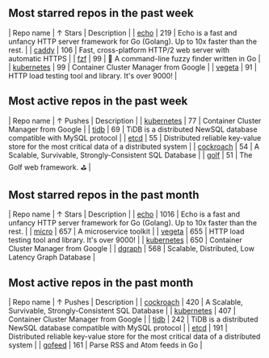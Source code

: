 ## Most starred repos in the past week

| Repo name | ↑ Stars | Description |
| [echo](https://github.com/labstack/echo) | 219 | Echo is a fast and unfancy HTTP server framework for Go (Golang). Up to 10x faster than the rest. |
| [caddy](https://github.com/mholt/caddy) | 106 | Fast, cross-platform HTTP/2 web server with automatic HTTPS |
| [fzf](https://github.com/junegunn/fzf) | 99 | :cherry_blossom: A command-line fuzzy finder written in Go |
| [kubernetes](https://github.com/kubernetes/kubernetes) | 99 | Container Cluster Manager from Google |
| [vegeta](https://github.com/tsenart/vegeta) | 91 | HTTP load testing tool and library. It's over 9000! |

## Most active repos in the past week

| Repo name | ↑ Pushes | Description |
| [kubernetes](https://github.com/kubernetes/kubernetes) | 77 | Container Cluster Manager from Google |
| [tidb](https://github.com/pingcap/tidb) | 69 | TiDB is a distributed NewSQL database compatible with MySQL protocol |
| [etcd](https://github.com/coreos/etcd) | 55 | Distributed reliable key-value store for the most critical data of a distributed system |
| [cockroach](https://github.com/cockroachdb/cockroach) | 54 | A Scalable, Survivable, Strongly-Consistent SQL Database |
| [golf](https://github.com/dinever/golf) | 51 | The Golf web framework. :golf: |

## Most starred repos in the past month

| Repo name | ↑ Stars | Description |
| [echo](https://github.com/labstack/echo) | 1016 | Echo is a fast and unfancy HTTP server framework for Go (Golang). Up to 10x faster than the rest. |
| [micro](https://github.com/micro/micro) | 657 | A microservice toolkit |
| [vegeta](https://github.com/tsenart/vegeta) | 655 | HTTP load testing tool and library. It's over 9000! |
| [kubernetes](https://github.com/kubernetes/kubernetes) | 650 | Container Cluster Manager from Google |
| [dgraph](https://github.com/dgraph-io/dgraph) | 568 | Scalable, Distributed, Low Latency Graph Database |

## Most active repos in the past month

| Repo name | ↑ Pushes | Description |
| [cockroach](https://github.com/cockroachdb/cockroach) | 420 | A Scalable, Survivable, Strongly-Consistent SQL Database |
| [kubernetes](https://github.com/kubernetes/kubernetes) | 407 | Container Cluster Manager from Google |
| [tidb](https://github.com/pingcap/tidb) | 242 | TiDB is a distributed NewSQL database compatible with MySQL protocol |
| [etcd](https://github.com/coreos/etcd) | 191 | Distributed reliable key-value store for the most critical data of a distributed system |
| [gofeed](https://github.com/mmcdole/gofeed) | 161 | Parse RSS and Atom feeds in Go |
